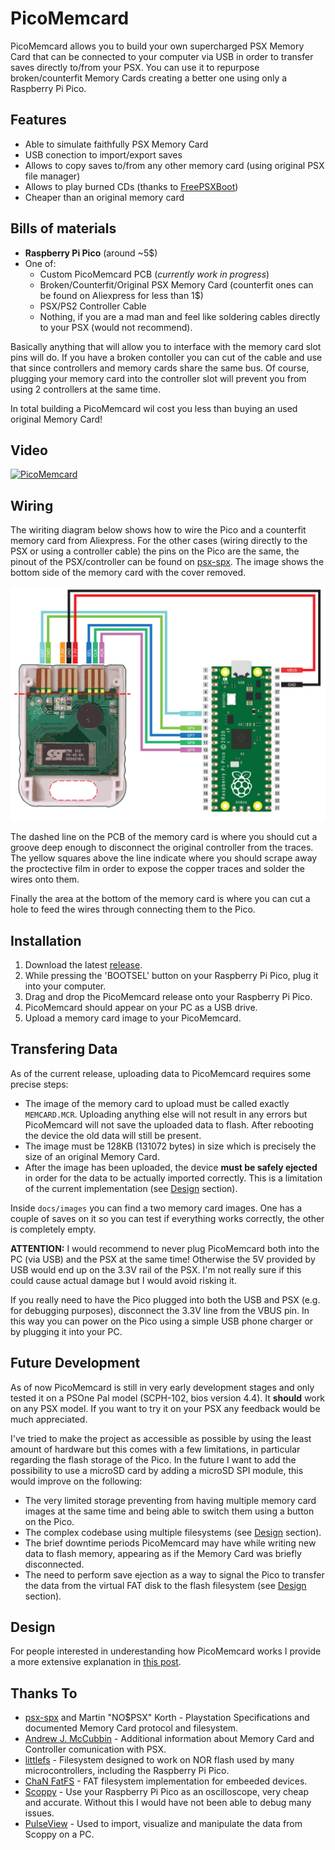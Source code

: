 # PicoMemcard
PicoMemcard allows you to build your own supercharged PSX Memory Card that can be connected to your computer via USB in order to transfer saves directly to/from your PSX. You can use it to repurpose broken/counterfit Memory Cards creating a better one using only a Raspberry Pi Pico.

## Features
* Able to simulate faithfully PSX Memory Card
* USB conection to import/export saves
* Allows to copy saves to/from any other memory card (using original PSX file manager)
* Allows to play burned CDs (thanks to [FreePSXBoot])
* Cheaper than an original memory card

## Bills of materials
* **Raspberry Pi Pico** (around ~5$)
* One of:
    * Custom PicoMemcard PCB (*currently work in progress*)
    * Broken/Counterfit/Original PSX Memory Card (counterfit ones can be found on Aliexpress for less than 1$)
    * PSX/PS2 Controller Cable
    * Nothing, if you are a mad man and feel like soldering cables directly to your PSX (would not recommend).

Basically anything that will allow you to interface with the memory card slot pins will do. If you have a broken contoller you can cut of the cable and use that since controllers and memory cards share the same bus. Of course, plugging your memory card into the controller slot will prevent you from using 2 controllers at the same time.

In total building a PicoMemcard wil cost you less than buying an used original Memory Card!

## Video
[![PicoMemcard](https://img.youtube.com/vi/Sie0kzmnJJw/0.jpg)](https://www.youtube.com/watch?v=Sie0kzmnJJw)

## Wiring
The wiriting diagram below shows how to wire the Pico and a counterfit memory card from Aliexpress. For the other cases (wiring directly to the PSX or using a controller cable) the pins on the Pico are the same, the pinout of the PSX/controller can be found on [psx-spx]. The image shows the bottom side of the memory card with the cover removed.

<img src="./docs/wiring_bg.svg" alt="Wiring Diagram" width="800">

The dashed line on the PCB of the memory card is where you should cut a groove deep enough to disconnect the original controller from the traces. The yellow squares above the line indicate where you should scrape away the proctective film in order to expose the copper traces and solder the wires onto them.

Finally the area at the bottom of the memory card is where you can cut a hole to feed the wires through connecting them to the Pico.

## Installation
1. Download the latest [release].
2. While pressing the 'BOOTSEL' button on your Raspberry Pi Pico, plug it into your computer. 
3. Drag and drop the PicoMemcard release onto your Raspberry Pi Pico.
4. PicoMemcard should appear on your PC as a USB drive.
5. Upload a memory card image to your PicoMemcard.

## Transfering Data
As of the current release, uploading data to PicoMemcard requires some precise steps:
* The image of the memory card to upload must be called exactly `MEMCARD.MCR`. Uploading anything else will not result in any errors but PicoMemcard will not save the uploaded data to flash. After rebooting the device the old data will still be present.
* The image must be 128KB (131072 bytes) in size which is precisely the size of an original Memory Card.
* After the image has been uploaded, the device **must be safely ejected** in order for the data to be actually imported correctly. This is a limitation of the current implementation (see [Design](#design) section).

Inside `docs/images` you can find a two memory card images. One has a couple of saves on it so you can test if everything works correctly, the other is completely empty.

**ATTENTION:**
I would recommend to never plug PicoMemcard both into the PC (via USB) and the PSX at the same time! Otherwise the 5V provided by USB would end up on the 3.3V rail of the PSX. I'm not really sure if this could cause actual damage but I would avoid risking it.

If you really need to have the Pico plugged into both the USB and PSX (e.g. for debugging purposes), disconnect the 3.3V line from the VBUS pin. In this way you can power on the Pico using a simple USB phone charger or by plugging it into your PC.

## Future Development
As of now PicoMemcard is still in very early development stages and only tested it on a PSOne Pal model (SCPH-102, bios version 4.4). It **should** work on any PSX model. If you want to try it on your PSX any feedback would be much appreciated.

I've tried to make the project as accessible as possible by using the least amount of hardware but this comes with a few limitations, in particular regarding the flash storage of the Pico. In the future I want to add the possibility to use a microSD card by adding a microSD SPI module, this would improve on the following:
* The very limited storage preventing from having multiple memory card images at the same time and being able to switch them using a button on the Pico.
* The complex codebase using multiple filesystems (see [Design](#design) section).
* The brief downtime periods PicoMemcard may have while writing new data to flash memory, appearing as if the Memory Card was briefly disconnected.
* The need to perform save ejection as a way to signal the Pico to transfer the data from the virtual FAT disk to the flash filesystem (see [Design](#design) section).

## Design
For people interested in underestanding how PicoMemcard works I provide a more extensive explanation in [this post].

## Thanks To
* [psx-spx] and Martin "NO$PSX" Korth - Playstation Specifications and documented Memory Card protocol and filesystem.
* [Andrew J. McCubbin] - Additional information about Memory Card and Controller comunication with PSX.
* [littlefs] - Filesystem designed to work on NOR flash used by many microcontrollers, including the Raspberry Pi Pico.
* [ChaN FatFS] - FAT filesystem implementation for embeeded devices.
* [Scoppy] - Use your Raspberry Pi Pico as an oscilloscope, very cheap and accurate. Without this I would have not been able to debug many issues.
* [PulseView] - Used to import, visualize and manipulate the data from Scoppy on a PC.

[FreePSXBoot]: https://github.com/brad-lin/FreePSXBoot
[psx-spx]: https://psx-spx.consoledev.net/pinouts/#controller-ports-and-memory-card-ports
[Andrew J. McCubbin]: http://www.emudocs.org/PlayStation/psxcont/
[littlefs]: https://github.com/littlefs-project/littlefs
[ChaN FatFS]: http://elm-chan.org/fsw/ff/00index_e.html
[Scoppy]: https://github.com/fhdm-dev/scoppy
[PulseView]: https://sigrok.org/wiki/PulseView
[release]: https://github.com/dangiu/PicoMemcard/releases/latest
[this post]: https://dangiu.github.io/2022/05/13/picomemcard.html


<!-- 
TODO
Add FAQ? Is it necessary?
Add Changelog
-->

